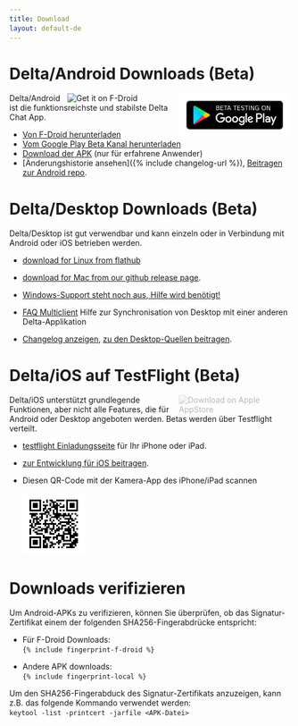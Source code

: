 ```yaml
---
title: Download
layout: default-de
---
```




<!-- GENERATED FILE -- DO NOT EDIT -->



# Delta/Android Downloads (Beta)

[<img style="float:right" src="../assets/home/get-it-on-gplay-beta.png" alt="Beta testing on Google Play" width="200" />](https://play.google.com/store/apps/details?id=chat.delta)
[<img style="float:right" src="../assets/home/get-it-on-fdroid.png" alt="Get it on F-Droid" width="200" />](https://f-droid.org/app/com.b44t.messenger)

Delta/Android ist die funktionsreichste und stabilste Delta Chat App.

* [Von F-Droid herunterladen](https://f-droid.org/app/com.b44t.messenger)
* [Vom Google Play Beta Kanal herunterladen](https://play.google.com/store/apps/details?id=chat.delta)
* [Download der APK](https://github.com/deltachat/deltachat-android/releases) (nur für erfahrene Anwender)
* [Änderungshistorie ansehen]({% include changelog-url %}), [Beitragen zur Android repo](https://github.com/deltachat/deltachat-android/). 


# Delta/Desktop Downloads (Beta)

Delta/Desktop ist gut verwendbar und kann einzeln oder in Verbindung mit Android oder iOS betrieben werden. 

* [download for Linux from flathub](https://flathub.org/apps/details/chat.delta.desktop)

* [download for Mac from our github release page](https://github.com/deltachat/deltachat-desktop/releases/).  

* [Windows-Support steht noch aus, Hilfe wird benötigt!](https://github.com/deltachat/deltachat-desktop/issues/606) 

* [FAQ Multiclient](help#multiclient) Hilfe zur Synchronisation von Desktop mit einer anderen Delta-Applikation 

* [Changelog anzeigen](https://github.com/deltachat/deltachat-desktop/blob/master/CHANGELOG.md),
  [zu den Desktop-Quellen beitragen](https://github.com/deltachat/deltachat-desktop/). 


# Delta/iOS auf TestFlight (Beta)

<img src="../assets/home/get-it-on-ios.png" alt="Download on Apple AppStore" width="200" style="float:right; filter: opacity(.3) grayscale(100%);" />

Delta/iOS unterstützt grundlegende Funktionen, aber nicht alle Features, die für Android oder Desktop angeboten werden. 
Betas werden über Testflight verteilt.

- [testflight Einladungsseite](https://testflight.apple.com/join/WVoYFOZe) für Ihr iPhone oder iPad.

- [zur Entwicklung für iOS beitragen](https://github.com/deltachat/deltachat-ios/). 

- Diesen QR-Code mit der Kamera-App des iPhone/iPad scannen

  ![QRCode](../assets/home/deltachat_testflight_qrcode.png)


# Downloads verifizieren

Um Android-APKs zu verifizieren, können Sie überprüfen, ob das Signatur-Zertifikat einem der folgenden SHA256-Fingerabdrücke entspricht:

* Für F-Droid Downloads:  
  `{% include fingerprint-f-droid %}`

* Andere APK downloads:  
  `{% include fingerprint-local %}`

Um den  SHA256-Fingerabduck des Signatur-Zertifikats anzuzeigen, kann z.B. das folgende Kommando verwendet werden:  
`keytool -list -printcert -jarfile <APK-Datei>`

